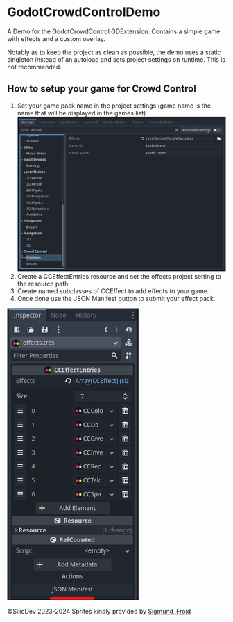# GodotCrowdControlDemo

A Demo for the GodotCrowdControl GDExtension. Contains a simple game with effects
and a custom overlay.

Notably as to keep the project as clean as possible, the demo uses a static singleton instead
of an autoload and sets project settings on runtime. This is not recommended.

## How to setup your game for Crowd Control

1. Set your game pack name in the project settings (game name is the name that will be displayed in the games list)
![settings](./demo/guide/settings.png)
2. Create a CCEffectEntries resource and set the effects project setting to the resource path.
3. Create named subclasses of CCEffect to add effects to your game.
4. Once done use the JSON Manifest button to submit your effect pack.

![json_manifest](./demo/guide/json_manifest.png)

©SilicDev 2023-2024
Sprites kindly provided by [Sigmund_Froid](https://www.twitch.tv/sigmund_froid)
